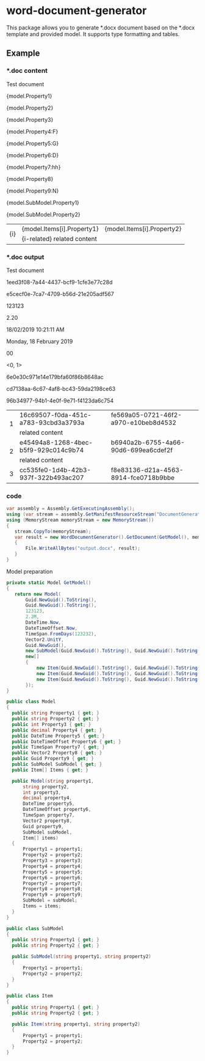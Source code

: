# word-document-generator

This package allows you to generate \*.docx document based on the \*.docx template and provided model.
It supports type formatting and tables.

## Example
### \*.doc content

Test document

{model.Property1}

{model.Property2}

{model.Property3}

{model.Property4:F}

{model.Property5:G}

{model.Property6:D}

{model.Property7:hh}

{model.Property8}

{model.Property9:N}

{model.SubModel.Property1}

{model.SubModel.Property2}


<table>
    <tbody>
        <tr>
            <td rowspan=2>{i}</td>
            <td>{model.Items[i].Property1} </td>
            <td>{model.Items[i].Property2}</td>
        </tr>
        <tr>
            <td colspan=2>{i-related} related content</td>
        </tr>
    </tbody>
</table>

### \*.doc output

Test document

1eed3f08-7a44-4437-bcf9-1cfe3e77c28d

e5cecf0e-7ca7-4709-b56d-21e205adf567

123123

2.20

18/02/2019 10:21:11 AM

Monday, 18 February 2019

00

<0, 1>

6e0e30c971e14e179bfa60f86b8648ac

cd7138aa-6c67-4af8-bc43-59da2198ce63

96b34977-94b1-4e0f-9e71-f4123da6c754

<table>
    <tbody>
        <tr>
            <td rowspan=2>1</td>
            <td>16c69507-f0da-451c-a783-93cbd3a3793a</td>
            <td>fe569a05-0721-46f2-a970-e10beb8d4532</td>
        </tr>
        <tr>
            <td colspan=2>related content</td>
        </tr>
   	<tr>
            <td rowspan=2>2</td>
            <td>e45494a8-1268-4bec-b5f9-929c014c9b74</td>
            <td>b6940a2b-6755-4a66-90d6-699ea6cdef2f</td>
        </tr>
        <tr>
            <td colspan=2>related content</td>
        </tr>
    	<tr>
            <td rowspan=2>3</td>
            <td>cc535fe0-1d4b-42b3-937f-322b493ac207</td>
            <td>f8e83136-d21a-4563-8914-fce0718b9bbe</td>
        </tr>
    </tbody>
</table>

### code
 ```csharp
var assembly = Assembly.GetExecutingAssembly();
using (var stream = assembly.GetManifestResourceStream("DocumentGenerator.Example.form.docx"))
using (MemoryStream memoryStream = new MemoryStream())
{
    stream.CopyTo(memoryStream);
    var result = new WordDocumentGenerator().GetDocument(GetModel(), memoryStream.ToArray());
    {
        File.WriteAllBytes("output.docx", result);
    }
}

```
Model preparation
 ```csharp
private static Model GetModel()
{
    return new Model(
        Guid.NewGuid().ToString(),
        Guid.NewGuid().ToString(),
        123123,
        2.2M,
        DateTime.Now,
        DateTimeOffset.Now,
        TimeSpan.FromDays(123232),
        Vector2.UnitY,
        Guid.NewGuid(),
        new SubModel(Guid.NewGuid().ToString(), Guid.NewGuid().ToString()),
        new[]
        {
            new Item(Guid.NewGuid().ToString(), Guid.NewGuid().ToString()),
            new Item(Guid.NewGuid().ToString(), Guid.NewGuid().ToString()),
            new Item(Guid.NewGuid().ToString(), Guid.NewGuid().ToString())
        });
}
```

  ```csharp       
public class Model
{
    public string Property1 { get; }
    public string Property2 { get; }
    public int Property3 { get; }
    public decimal Property4 { get; }
    public DateTime Property5 { get; }
    public DateTimeOffset Property6 { get; }
    public TimeSpan Property7 { get; }
    public Vector2 Property8 { get; }
    public Guid Property9 { get; }
    public SubModel SubModel { get; }
    public Item[] Items { get; }

    public Model(string property1,
        string property2,
        int property3,
        decimal property4,
        DateTime property5,
        DateTimeOffset property6,
        TimeSpan property7,
        Vector2 property8,
        Guid property9,
        SubModel subModel,
        Item[] items)
    {
        Property1 = property1;
        Property2 = property2;
        Property3 = property3;
        Property4 = property4;
        Property5 = property5;
        Property6 = property6;
        Property7 = property7;
        Property8 = property8;
        Property9 = property9;
        SubModel = subModel;
        Items = items;
    }    
}

public class SubModel
{
    public string Property1 { get; }
    public string Property2 { get; }

    public SubModel(string property1, string property2)
    {
        Property1 = property1;
        Property2 = property2;
    }
}

public class Item
{
    public string Property1 { get; }
    public string Property2 { get; }

    public Item(string property1, string property2)
    {
        Property1 = property1;
        Property2 = property2;
    }
}
```
